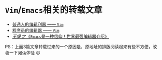 # `Vim`/`Emacs`相关的转载文章

- [普通人的编辑利器 —— `Vim`](editor-for-mortal.md)
- [程序员的编辑器 —— `Vim`](editor-for-programmer.md)
- [_王垠_ 之《`Emacs`是一种信仰！世界最强编辑器介绍》](emacs-is-a-faith.md)

PS：上面3篇文章转载过来的一个原因是，原地址的排版阅读起来有些不方便，改善一下阅读体验 :smile:
